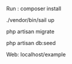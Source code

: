 <p>Run : composer install</p>
     <p>./vendor/bin/sail up</p>
     <p>php artisan migrate </p>
     <p>php artisan db:seed</p>
<p>Web: localhost/example<p>
